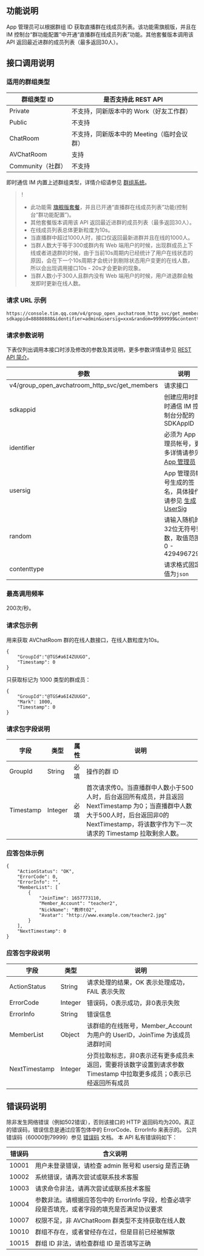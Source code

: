 ## 功能说明
App 管理员可以根据群组 ID 获取直播群在线成员列表。该功能需旗舰版，并且在 IM 控制台“群功能配置”中开通“直播群在线成员列表”功能。其他套餐版本调用该 API 返回最近进群的成员列表（最多返回30人）。

## 接口调用说明
### 适用的群组类型
|群组类型 ID | 是否支持此 REST API|
|-----------|------------|
|Private|不支持，同新版本中的 Work（好友工作群）|
|Public|不支持|
|ChatRoom|不支持，同新版本中的 Meeting（临时会议群）|
|AVChatRoom|支持|
|Community（社群）|不支持|

即时通信 IM 内置上述群组类型，详情介绍请参见 [群组系统](https://cloud.tencent.com/document/product/269/1502)。

> !
>
> - 此功能需 [旗舰版套餐](https://buy.cloud.tencent.com/avc?from=17473)，并且已开通“直播群在线成员列表”功能(控制台“群功能配置”)。
> - 其他套餐版本调用该 API 返回最近进群的成员列表（最多返回30人）。
> - 在线成员列表总体更新粒度为10s。
> - 当直播群中超过1000人时，接口仅返回最新进群并且在线的1000人。
> - 当群人数大于等于300或群内有 Web 端用户的时候，出现群成员上下线或者进退群的时候，由于当前10s周期内已经统计了用户在线状态的原因，会在下一个10s周期才会统计到剔除状态用户变更的在线人数，所以会出现调用接口10s - 20s才会更新的现象。
> - 当群人数小于300人且群内没有 Web 端用户的时候，用户进退群会触发即时更新在线人数。


### 请求 URL 示例
```
https://console.tim.qq.com/v4/group_open_avchatroom_http_svc/get_members?sdkappid=88888888&identifier=admin&usersig=xxx&random=99999999&contenttype=json
```

### 请求参数说明

下表仅列出调用本接口时涉及修改的参数及其说明，更多参数详情请参见 [REST API 简介](https://cloud.tencent.com/document/product/269/1519)。

| 参数               | 说明                                 |
| ------------------ | ------------------------------------ |
| v4/group_open_avchatroom_http_svc/get_members | 请求接口                             |
| sdkappid           | 创建应用时即时通信 IM 控制台分配的 SDKAppID |
| identifier         | 必须为 App 管理员帐号，更多详情请参见 [App 管理员](https://cloud.tencent.com/document/product/269/31999#app-.E7.AE.A1.E7.90.86.E5.91.98)                |
| usersig            | App 管理员帐号生成的签名，具体操作请参见 [生成 UserSig](https://cloud.tencent.com/document/product/269/32688)    |
| random             | 请输入随机的32位无符号整数，取值范围0 - 4294967295                 |
|contenttype|请求格式固定值为`json`|

### 最高调用频率
200次/秒。

### 请求包示例

用来获取 AVChatRoom 群的在线人数接口，在线人数粒度为10s。

```
{
    "GroupId":"@TGS#a6I4ZUUGO",
    "Timestamp": 0
}
```

只获取标记为 1000 类型的群成员：

```
{
    "GroupId":"@TGS#a6I4ZUUGO",
    "Mark": 1000,
    "Timestamp": 0
}
```

### 请求包字段说明

| 字段 | 类型 | 属性 | 说明 |
|---------|---------|---------|---------|
| GroupId | String | 必填 |操作的群 ID  |
| Timestamp | Integer | 必填 | 首次请求传0。当直播群中人数小于500人时，后台返回所有成员，并且返回 NextTimestamp 为0；当直播群中人数大于500人时，后台返回非0的 NextTimestamp，将该数字作为下一次请求的 Timestamp 拉取剩余人数。 |

### 应答包体示例
```
{
    "ActionStatus": "OK",
    "ErrorCode": 0,
    "ErrorInfo": "",
    "MemberList": [
        {
            "JoinTime": 1657773110,
            "Member_Account": "teacher2",
            "NickName": "教师t02",
            "Avatar": "http://www.example.com/teacher2.jpg"
        }
    ],
    "NextTimestamp": 0
}
```
### 应答包字段说明

| 字段 | 类型 | 说明 |
|---------|---------|---------|
| ActionStatus | String | 请求处理的结果，OK 表示处理成功，FAIL 表示失败 |
| ErrorCode|	Integer	|错误码，0表示成功，非0表示失败 |
| ErrorInfo | String | 错误信息  |
| MemberList | Object | 该群组的在线账号，Member_Account 为用户的 UserID，JoinTime 为该成员进群时间 |
| NextTimestamp | Integer | 分页拉取标志，非0表示还有更多成员未返回，需要将该数字设置到请求参数 Timestamp 中拉取更多成员；0表示已经返回所有成员 |

## 错误码说明

除非发生网络错误（例如502错误），否则该接口的 HTTP 返回码均为200。真正的错误码，错误信息是通过应答包体中的 ErrorCode、ErrorInfo 来表示的。
公共错误码（60000到79999）参见 [错误码](https://cloud.tencent.com/document/product/269/1671) 文档。
本 API 私有错误码如下：

| 错误码 | 含义说明|
|---------|---------|
| 10001 | 用户未登录错误，请检查 admin 账号和 usersig 是否正确  |
| 10002 | 系统错误，请再次尝试或联系技术客服  |
| 10003 | 请求命令非法，请再次尝试或联系技术客服 |
| 10004 | 参数非法。请根据应答包中的 ErrorInfo 字段，检查必填字段是否填充，或者字段的填充是否满足协议要求 |
| 10007 | 权限不足，非 AVChatRoom 群类型不支持获取在线人数 |
| 10010 | 群组不存在，或者曾经存在过，但是目前已经被解散 |
| 10015 | 群组 ID 非法，请检查群组 ID 是否填写正确  |
